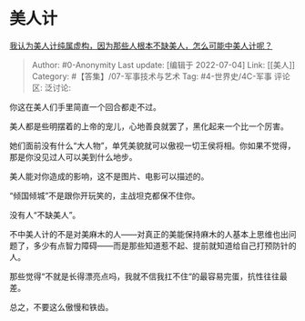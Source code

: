 # 美人计
[我认为美人计纯属虚构，因为那些人根本不缺美人，怎么可能中美人计呢？](https://www.zhihu.com/question/538192516/answer/2557078198)

> Author: #0-Anonymity
> Last update: [编辑于 2022-07-04]
> Link: [[美人]]
> Category: #【答集】/07-军事技术与艺术
> Tag: #4-世界史/4C-军事
> 评论区:
> 泛讨论:

你这在美人们手里简直一个回合都走不过。

美人都是些明摆着的上帝的宠儿，心地善良就罢了，黑化起来一个比一个厉害。

她们面前没有什么“大人物”，单凭美貌就可以傲视一切王侯将相。你如果不觉得，那是你没见过人可以美到什么地步。

美人能对你造成的影响，这不是图片、电影可以描述的。

“倾国倾城”不是跟你开玩笑的，主战坦克都保不住你。

没有人“不缺美人”。

不中美人计的不是对美麻木的人——对真正的美能保持麻木的人基本上思维也出问题了，多少有点智力障碍——而是那些知道惹不起、提前就知道给自己打预防针的人。

那些觉得“不就是长得漂亮点吗，我就不信我扛不住“的最容易完蛋，抗性往往最差。

总之，不要这么傲慢和铁齿。
